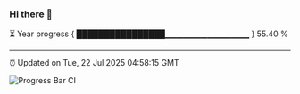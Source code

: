### Hi there 👋

⏳ Year progress { ████████████████▁▁▁▁▁▁▁▁▁▁▁▁▁▁ } 55.40 %

---

⏰ Updated on Tue, 22 Jul 2025 04:58:15 GMT

![Progress Bar CI](https://github.com/IshwaranRudhara/GIT-ACTION/workflows/Progress%20Bar%20CI/badge.svg)
